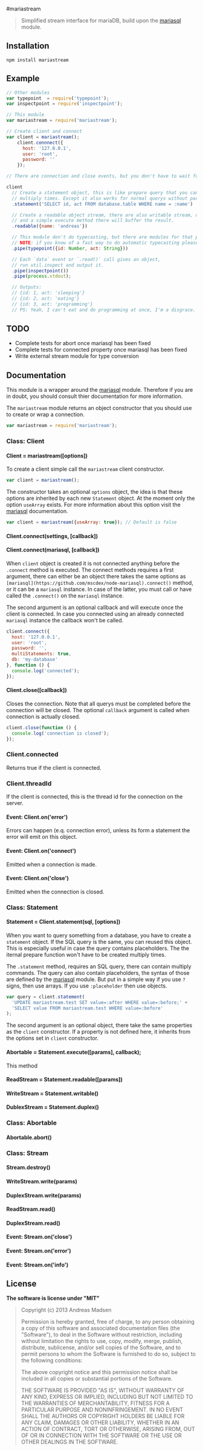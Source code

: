 #mariastream

> Simplified stream interface for mariaDB, build upon the [mariasql](https://github.com/mscdex/node-mariasql) module.

## Installation

```sheel
npm install mariastream
```

## Example

```javascript
// Other modules
var typepoint  = require('typepoint');
var inspectpoint = require('inspectpoint');

// This module
var mariastream = require('mariastream');

// Create client and connect
var client = mariastream();
    client.connnect({
      host: '127.0.0.1',
      user: 'root',
      password: ''
    });

// There are connection and close events, but you don't have to wait for that

client
  // Create a statement object, this is like prepare query that you can use
  // multiply times. Except it also works for normal querys without paramenters.
  .statement('SELECT id, act FROM database.table WHERE name = :name')

  // Create a readable object stream, there are also writable stream, duplex stream,
  // and a simple execute method there will buffer the result.
  .readable({name: 'andreas'})

  // This module don't do typecasting, but there are modules for that purpose.
  // NOTE: if you know of a fast way to do automatic typecasting please let me know
  .pipe(typepoint({id: Number, act: String}))

  // Each `data` event or `.read()` call gives an object,
  // run util.inspect and output it.
  .pipe(inspectpoint())
  .pipe(process.stdout);

  // Outputs:
  // {id: 1, act: 'sleeping'}
  // {id: 2, act: 'eating'}
  // {id: 3, act: 'programming'}
  // PS: Yeah, I can't eat and do programming at once, I'm a disgrace.
```

## TODO

* Complete tests for abort once mariasql has been fixed
* Complete tests for connected property once mariasql has been fixed
* Write external stream module for type conversion

## Documentation

This module is a wrapper around the [mariasql](https://github.com/mscdex/node-mariasql) module. Therefore if you are in doubt, you should consult thier documentation
for more information.


The `mariastream` module returns an object constructor that you should use to
create or wrap a connection.

```javascript
var mariastream = require('mariastream');
```

### Class: Client

#### Client = mariastream([options])

To create a client simple call the `mariastream` client constructor.

```javascript
var client = mariastream();
```

The constructor takes an optional `options` object, the idea is that these options
are inherited by each new `Statement` object. At the moment only the option `useArray`
exists. For more information about this option visit the [mariasql](https://github.com/mscdex/node-mariasql) documentation.

```javascript
var client = mariastream({useArray: true}); // Default is false
```

#### Client.connect(settings, [callback])
#### Client.connect(mariasql, [callback])

When `client` object is created it is not connected anything before the `.connect`
method is executed. The connect methods requires a first argument, there can either
be an object there takes the same options as `[mariasql](https://github.com/mscdex/node-mariasql).connect()` method, or it can be a `mariasql` instance.
In case of the latter, you must call or have called the `.connect()` on the `mariasql`
instance.

The second argument is an optional callback and will execute once the client is
connected. In case you connected using an already connected `mariasql` instance
the callback won't be called.

```javascript
client.connect({
  host: '127.0.0.1',
  user: 'root',
  password: '',
  multiStatements: true,
  db: 'my-database'
}, function () {
  console.log('connected');
});
```

#### Client.close([callback])

Closes the connection. Note that all querys must be completed before
the connection will be closed. The optional `callback` argument is called
when connection is actually closed.

```javascript
client.close(function () {
  console.log('connection is closed');
});
```

### Client.connected

Returns true if the client is connected.

### Client.threadId

If the client is connected, this is the thread id for the connection on the server.

#### Event: Client.on('error')

Errors can happen (e.q. connection error), unless its form a statement the error
will emit on this object.

#### Event: Client.on('connect')

Emitted when a connection is made.

#### Event: Client.on('close')

Emitted when the connection is closed.

### Class: Statement

#### Statement = Client.statement(sql, [options])

When you want to query something from a database, you have to create a `statement`
object. If the SQL query is the same, you can reused this object. This is especially
useful in case the query contains placeholders. The the iternal prepare function
won't have to be created multiply times.

The `.statement` method, requires an SQL query, there can contain multiply commands.
The query can also contain placeholders, the syntax of those are defined by the [mariasql](https://github.com/mscdex/node-mariasql) module. But put in a simple way
if you use `?` signs, then use arrays. If you use `:placeholder` then use objects.

```javascript
var query = client.statement(
  'UPDATE mariastream.test SET value=:after WHERE value=:before;' +
  'SELECT value FROM mariastream.test WHERE value=:before'
);
```

The second argument is an optional object, there take the same properties as
the `client` constructor. If a property is not defined here, it inherits from
the options set in `client` constructor.

#### Abortable = Statement.execute([params], callback);

This method 

#### ReadStream = Statement.readable([params])

#### WriteStream = Statement.writable()

#### DublexStream = Statement.duplex()

### Class: Abortable

#### Abortable.abort()

### Class: Stream

#### Stream.destroy()

#### WriteStream.write(params)
#### DuplexStream.write(params)

#### ReadStream.read()
#### DuplexStream.read()

#### Event: Stream.on('close')

#### Event: Stream.on('error')

#### Event: Stream.on('info')

## License

**The software is license under "MIT"**

> Copyright (c) 2013 Andreas Madsen
>
> Permission is hereby granted, free of charge, to any person obtaining a copy
> of this software and associated documentation files (the "Software"), to deal
> in the Software without restriction, including without limitation the rights
> to use, copy, modify, merge, publish, distribute, sublicense, and/or sell
> copies of the Software, and to permit persons to whom the Software is
> furnished to do so, subject to the following conditions:
>
> The above copyright notice and this permission notice shall be included in
> all copies or substantial portions of the Software.
>
> THE SOFTWARE IS PROVIDED "AS IS", WITHOUT WARRANTY OF ANY KIND, EXPRESS OR
> IMPLIED, INCLUDING BUT NOT LIMITED TO THE WARRANTIES OF MERCHANTABILITY,
> FITNESS FOR A PARTICULAR PURPOSE AND NONINFRINGEMENT. IN NO EVENT SHALL THE
> AUTHORS OR COPYRIGHT HOLDERS BE LIABLE FOR ANY CLAIM, DAMAGES OR OTHER
> LIABILITY, WHETHER IN AN ACTION OF CONTRACT, TORT OR OTHERWISE, ARISING FROM,
> OUT OF OR IN CONNECTION WITH THE SOFTWARE OR THE USE OR OTHER DEALINGS IN
> THE SOFTWARE.
